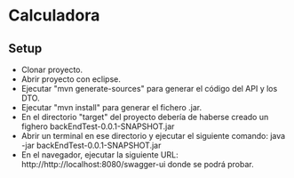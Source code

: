 # Calculadora

## Setup
* Clonar proyecto.
* Abrir proyecto con eclipse.
* Ejecutar "mvn generate-sources" para generar el código del API y los DTO.
* Ejecutar "mvn install" para generar el fichero .jar.
* En el directorio "target" del proyecto debería de haberse creado un fighero backEndTest-0.0.1-SNAPSHOT.jar
* Abrir un terminal en ese directorio y ejecutar el siguiente comando: java -jar backEndTest-0.0.1-SNAPSHOT.jar
* En el navegador, ejecutar la siguiente URL: http://http://localhost:8080/swagger-ui donde se podrá probar. 
